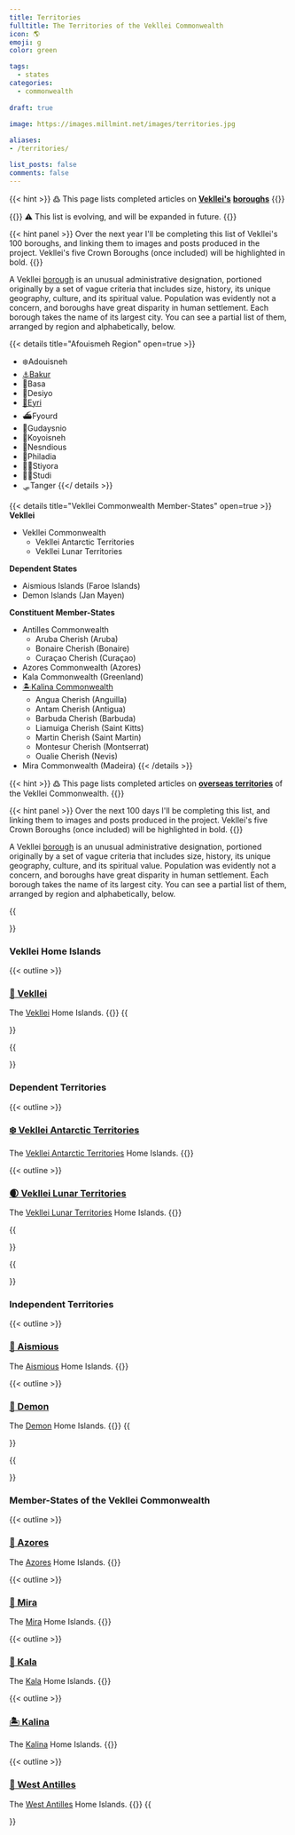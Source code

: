 ```yaml
---
title: Territories
fulltitle: The Territories of the Vekllei Commonwealth
icon: 🌎
emoji: g
color: green

tags: 
  - states
categories:
  - commonwealth
  
draft: true
  
image: https://images.millmint.net/images/territories.jpg

aliases:
- /territories/

list_posts: false
comments: false
---
```


{{< hint >}}
߷ This page lists completed articles on [**Vekllei's**](/utopia/vekllei) [**boroughs**](/utopia/vekllei/#administrative-divisions)
{{</hint>}}

{{<hint>}}
<span class="smallicon" style="font-size: 14px;">⚠️</span> This list is evolving, and will be expanded in future.
{{</hint>}}


{{< hint panel >}}
Over the next year I'll be completing this list of Vekllei's 100 boroughs, and linking them to images and posts produced in the project. Vekllei's five Crown Boroughs (once included) will be highlighted in bold.
{{</hint>}}

A Vekllei [borough](/utopia/vekllei/#administrative-divisions) is an unusual administrative designation, portioned originally by a set of vague criteria that includes size, history, its unique geography, culture, and its spiritual value. Population was evidently not a concern, and boroughs have great disparity in human settlement. Each borough takes the name of its largest city. You can see a partial list of them, arranged by region and alphabetically, below.

{{< details title="Afouismeh Region" open=true >}}
- <span class="navicon">❄️</span>Adouisneh
- <a href="/bakur/"><span class="navicon">⚓️</span>Bakur</a>
- <span class="navicon">🏰</span>Basa
- <span class="navicon">🧰</span>Desiyo
- <a href="/eyri/"><span class="navicon">🌊</span>Eyri</a>
- <span class="navicon">⛴️</span>Fyourd
- <span class="navicon">🎡</span>Gudaysnio
- <span class="navicon">🌠</span>Koyoisneh
- <span class="navicon">📡</span>Nesndious
- <span class="navicon">🧱</span>Philadia
- <span class="navicon">🚵‍♀️</span>Stiyora
- <span class="navicon">🚣‍♀️</span>Studi
- <span class="navicon">🛷</span>Tanger
{{</ details >}}

{{< details title="Vekllei Commonwealth Member-States" open=true >}}
**Vekllei**

* Vekllei Commonwealth
    * Vekllei Antarctic Territories
    * Vekllei Lunar Territories

**Dependent States**

* Aismious Islands (Faroe Islands)
* Demon Islands (Jan Mayen)

**Constituent Member-States**

* Antilles Commonwealth
    * Aruba Cherish (Aruba)
    * Bonaire Cherish (Bonaire)
    * Curaçao Cherish (Curaçao)
* Azores Commonwealth (Azores)
* Kala Commonwealth (Greenland)
* <a href="/kalina/"><span class="navicon">🏝</span>Kalina Commonwealth</a>
    * Angua Cherish (Anguilla)
    * Antam Cherish (Antigua)
    * Barbuda Cherish (Barbuda)
    * Liamuiga Cherish (Saint Kitts)
    * Martin Cherish (Saint Martin)
    * Montesur Cherish (Montserrat)
    * Oualie Cherish (Nevis)
* Mira Commonwealth (Madeira)
{{< /details >}}

{{< hint >}}
߷  This page lists completed articles on [**overseas territories**](/utopia/vekllei/#administrative-divisions) of the Vekllei Commonwealth.
{{</hint>}}

{{< hint panel >}}
Over the next 100 days I'll be completing this list, and linking them to images and posts produced in the project. Vekllei's five Crown Boroughs (once included) will be highlighted in bold.
{{</hint>}}

A Vekllei [borough](/utopia/vekllei/#administrative-divisions) is an unusual administrative designation, portioned originally by a set of vague criteria that includes size, history, its unique geography, culture, and its spiritual value. Population was evidently not a concern, and boroughs have great disparity in human settlement. Each borough takes the name of its largest city. You can see a partial list of them, arranged by region and alphabetically, below.

{{<section>}}
### Vekllei Home Islands

{{< outline >}}
### [<span class="smallicon">🌺</span> Vekllei](/utopia/vekllei/)
The [Vekllei](/utopia/vekllei/) Home Islands. 
{{</outline>}}
{{</section>}}

{{<section>}}
### Dependent Territories

{{< outline >}}
### [<span class="smallicon">❄️</span> Vekllei Antarctic Territories](/utopia/landscape/territories/antarctica)
The [Vekllei Antarctic Territories](/utopia/landscape/territories/antarctica) Home Islands. 
{{</outline>}}

{{< outline >}}
### [<span class="smallicon">🌒</span> Vekllei Lunar Territories](/utopia/landscape/territories/moon)
The [Vekllei Lunar Territories](/utopia/landscape/territories/moon) Home Islands. 
{{</outline>}}

{{</section>}}

{{<section>}}
### Independent Territories

{{< outline >}}
### [<span class="smallicon">🎣</span> Aismious](/utopia/landscape/territories/aismious)
The [Aismious](/utopia/landscape/territories/aismious) Home Islands. 
{{</outline>}}

{{< outline >}}
### [<span class="smallicon">👹</span> Demon](/utopia/landscape/territories/demon)
The [Demon](/utopia/landscape/territories/demon) Home Islands. 
{{</outline>}}
{{</section>}}

{{<section>}}
### Member-States of the Vekllei Commonwealth

{{< outline >}}
### [<span class="smallicon">🏰</span> Azores](/utopia/landscape/territories/azores)
The [Azores](/utopia/landscape/territories/azores) Home Islands. 
{{</outline>}}

{{< outline >}}
### [<span class="smallicon">🛟</span> Mira](/utopia/landscape/territories/mira)
The [Mira](/utopia/landscape/territories/mira) Home Islands. 
{{</outline>}}

{{< outline >}}
### [<span class="smallicon">🗻</span> Kala](/utopia/landscape/territories/kala)
The [Kala](/utopia/landscape/territories/kala) Home Islands. 
{{</outline>}}

{{< outline >}}
### [<span class="smallicon">🏝</span> Kalina](/utopia/landscape/territories/kalina)
The [Kalina](/utopia/landscape/territories/kalina) Home Islands. 
{{</outline>}}

{{< outline >}}
### [<span class="smallicon">🌴</span> West Antilles](/utopia/landscape/territories/antilles)
The [West Antilles](/utopia/landscape/territories/antilles) Home Islands. 
{{</outline>}}
{{</section>}}

<style>
/* flags */
.row {
  display: flex;
  margin-left: auto;
  margin-right: auto;
}
.column {
  flex: 33.33%;
  padding: 5px;
}
@media (max-width: 1250px) {
  .row {
    display: none;
  }
}
</style>
